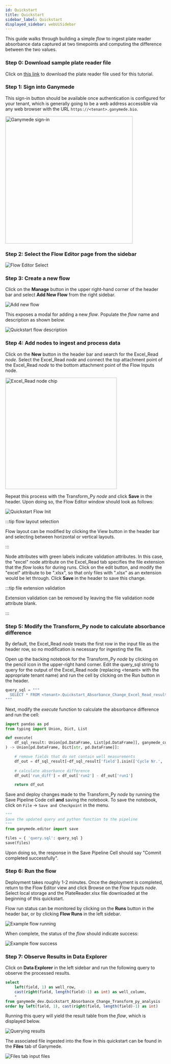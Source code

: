 ```yaml
---
id: Quickstart
title: Quickstart
sidebar_label: Quickstart
displayed_sidebar: webUiSidebar
---
```


This guide walks through building a simple _flow_ to ingest plate reader absorbance data captured at two timepoints and computing the difference between the two values.

### Step 0: Download sample plate reader file

Click on [this link](https://github.com/Ganymede-Bio/website-docusaurus/raw/04a3dfe170f4045610d72cca33e0ace6e9850f67/PlateReader.xlsx) to download the plate reader file used for this tutorial.

### Step 1: Sign into Ganymede

This sign-in button should be available once authentication is configured for your tenant, which is generally going to be a web address accessible via any web browser with the URL `https://<tenant>.ganymede.bio`.

<div class="text--center">
<img width="400" alt="Ganymede sign-in" src="https://ganymede-bio.mo.cloudinary.net/apiServer/GanymedeSignIn_20230110.png"/>
</div>

### Step 2: Select the Flow Editor page from the sidebar

<img alt="Flow Editor Select" src="https://ganymede-bio.mo.cloudinary.net/apiServer/FlowEditorSelect_20230110.png"/>

### Step 3: Create a new flow

Click on the **Manage** button in the upper right-hand corner of the header bar and select **Add New Flow** from the right sidebar.

<img alt="Add new flow" src="https://ganymede-bio.mo.cloudinary.net/apiServer/AddNewFlow_20230110.png"/>
&nbsp;


This exposes a modal for adding a new _flow_.  Populate the _flow_ name and description as shown below.

<div class="text--center">
<img alt="Quickstart flow description" src="https://ganymede-bio.mo.cloudinary.net/apiServer/QuickstartFlowDesc_20230110.png"/>
</div>

### Step 4: Add nodes to ingest and process data

Click on the **New** button in the header bar and search for the Excel_Read _node_.  Select the Excel_Read _node_ and connect the top attachment point of the Excel_Read _node_ to the bottom attachment point of the Flow Inputs node.

<div class="text--center">
<img width="350" alt="Excel_Read node chip" src="https://ganymede-bio.mo.cloudinary.net/apiServer/ExcelRead_20230110.png"/>
</div>

Repeat this process with the Transform_Py *node* and click **Save** in the header.  Upon doing so, the Flow Editor window should look as follows:

<img alt="Quickstart Flow Init" src="https://ganymede-bio.mo.cloudinary.net/apiServer/QuickstartFlow_20230110.png"/>

:::tip flow layout selection

Flow layout can be modified by clicking the View button in the header bar and selecting between horizontal or vertical layouts.

:::

Node attributes with green labels indicate validation attributes.  In this case, the "excel" node attribute on the Excel_Read tab specifies the file extension that the *flow* looks for during runs.  Click on the edit button, and modify the "excel" attribute to be ".xlsx", so that only files with ".xlsx" as an extension would be let through.  Click **Save** in the header to save this change.

:::tip file extension validation

Extension validation can be removed by leaving the file validation node attribute blank.

:::

### Step 5: Modify the Transform_Py node to calculate absorbance difference

By default, the Excel_Read _node_ treats the first row in the input file as the header row, so no modification is necessary for ingesting the file.

Open up the backing notebook for the Transform_Py _node_ by clicking on the pencil icon in the upper-right hand corner.  Edit the query_sql string to query for the output of the Excel_Read node (replacing <tenant\> with the appropriate tenant name) and run the cell by clicking on the Run button in the header.

```python
query_sql = """
  SELECT * FROM <tenant>.Quickstart_Absorbance_Change_Excel_Read_results
"""
```

Next, modify the _execute_ function to calculate the absorbance difference and run the cell:

```python
import pandas as pd
from typing import Union, Dict, List

def execute(
    df_sql_result: Union[pd.DataFrame, List[pd.DataFrame]], ganymede_context=None
) -> Union[pd.DataFrame, Dict[str, pd.DataFrame]]:

    # remove fields that do not contain well measurements
    df_out = df_sql_result[~df_sql_result['field'].isin(['Cycle Nr.', 'Time [s]', 'Temp. [°C]'])].copy()    
    
    # calculate absorbance difference
    df_out['run_diff'] = df_out['run2'] - df_out['run1']

    return df_out
```

Save and deploy changes made to the Transform_Py *node* by running the Save Pipeline Code cell **and** saving the notebook.  To save the notebook, click on `File` -> `Save and Checkpoint` in the menu.

```python
"""
Save the updated query and python function to the pipeline
"""
from ganymede.editor import save

files = { 'query.sql': query_sql }
save(files)
```

Upon doing so, the response in the Save Pipeline Cell should say "Commit completed successfully".

### Step 6: Run the flow

Deployment takes roughly 1-2 minutes.  Once the deployment is completed, return to the Flow Editor view and click Browse on the Flow Inputs _node_.  Select local storage and the PlateReader.xlsx file downloaded at the beginning of this quickstart.

Flow run status can be monitored by clicking on the **Runs** button in the header bar, or by clicking **Flow Runs** in the left sidebar.

<img alt="Example flow running" src="https://ganymede-bio.mo.cloudinary.net/apiServer/QuickstartFlowRun_20230110.png"/>

When complete, the status of the _flow_ should indicate success:

<img alt="Example flow success" src="https://ganymede-bio.mo.cloudinary.net/apiServer/QuickstartFlowSuccess_20230110.png"/>

### Step 7: Observe Results in Data Explorer

Click on **Data Explorer** in the left sidebar and run the following query to observe the processed results.

```sql
select 
    left(field, 1) as well_row, 
    cast(right(field, length(field)-1) as int) as well_column,
    *
from ganymede_dev.Quickstart_Absorbance_Change_Transform_py_analysis 
order by left(field, 1), cast(right(field, length(field)-1) as int)
```

Running this query will yield the result table from the _flow_, which is displayed below.

<img alt="Querying results" src="https://ganymede-bio.mo.cloudinary.net/apiServer/QuickstartDataExplorer_20230110.png"/>

The associated file ingested into the flow in this quickstart can be found in the **Files** tab of Ganymede.

<img alt="Files tab input files" src="https://ganymede-bio.mo.cloudinary.net/apiServer/QuickstartFiles_20230110.png"/>

